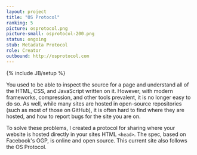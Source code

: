 ```yaml
---
layout: project
title: "OS Protocol"
ranking: 5
picture: osprotocol.png
picture-small: osprotocol-200.png
status: ongoing
stub: Metadata Protocol
role: Creator
outbound: http://osprotocol.com
---
```

{% include JB/setup %}

You used to be able to inspect the source for a page and understand all of the HTML, CSS, and JavaScript written on it. However, with modern frameworks, compression, and other tools prevalent, it is no longer easy to do so. As well, while many sites are hosted in open-source repositories (such as most of those on GitHub), it is often hard to find where they are hosted, and how to report bugs for the site you are on.

To solve these problems, I created a protocol for sharing where your website is hosted directly in your sites HTML `<head>`. The spec, based on Facebook's OGP, is online and open source. This current site also follows the OS Protocol.